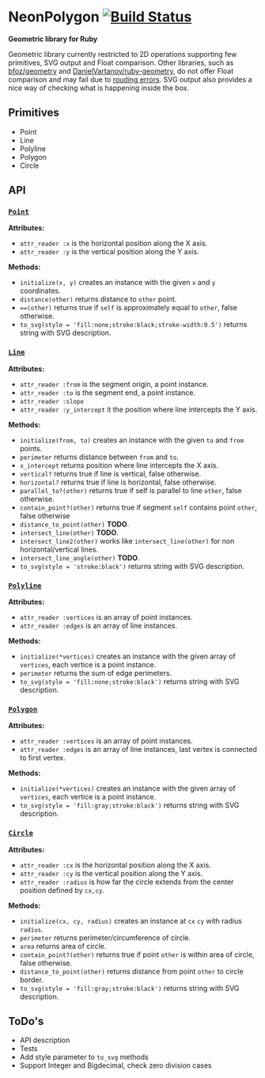 # NeonPolygon [![Build Status](https://travis-ci.com/Maumagnaguagno/NeonPolygon.svg?token=a1y1UzqtYCxXazSreSDC)](https://travis-ci.com/Maumagnaguagno/NeonPolygon)
**Geometric library for Ruby**

Geometric library currently restricted to 2D operations supporting few primitives, SVG output and Float comparison.
Other libraries, such as [bfoz/geometry](https://github.com/bfoz/geometry) and [DanielVartanov/ruby-geometry](https://github.com/DanielVartanov/ruby-geometry), do not offer Float comparison and may fail due to [rouding errors](http://floating-point-gui.de/).
SVG output also provides a nice way of checking what is happening inside the box.

## Primitives
- Point
- Line
- Polyline
- Polygon
- Circle

## API

### [``Point``](src/Point.rb)

**Attributes:**
- ``attr_reader :x`` is the horizontal position along the X axis.
- ``attr_reader :y`` is the vertical position along the Y axis.

**Methods:**
- ``initialize(x, y)`` creates an instance with the given ``x`` and ``y`` coordinates.
- ``distance(other)`` returns distance to ``other`` point.
- ``==(other)`` returns true if ``self`` is approximately equal to ``other``, false otherwise.
- ``to_svg(style = 'fill:none;stroke:black;stroke-width:0.5')`` returns string with SVG description.

### [``Line``](src/Line.rb)
**Attributes:**
- ``attr_reader :from`` is the segment origin, a point instance.
- ``attr_reader :to`` is the segment end, a point instance.
- ``attr_reader :slope``
- ``attr_reader :y_intercept`` it the position where line intercepts the Y axis.

**Methods:**
- ``initialize(from, to)`` creates an instance with the given ``to`` and ``from`` points.
- ``perimeter`` returns distance between ``from`` and ``to``.
- ``x_intercept`` returns position where line intercepts the X axis.
- ``vertical?`` returns true if line is vertical, false otherwise.
- ``horizontal?`` returns true if line is horizontal, false otherwise.
- ``parallel_to?(other)`` returns true if self is parallel to line ``other``, false otherwise.
- ``contain_point?(other)`` returns true if segment ``self`` contains point ``other``, false otherwise
- ``distance_to_point(other)`` **TODO**.
- ``intersect_line(other)`` **TODO**.
- ``intersect_line2(other)`` works like ``intersect_line(other)`` for non horizontal/vertical lines.
- ``intersect_line_angle(other)`` **TODO**.
- ``to_svg(style = 'stroke:black')`` returns string with SVG description.

### [``Polyline``](src/Polyline.rb)
**Attributes:**
- ``attr_reader :vertices`` is an array of point instances.
- ``attr_reader :edges`` is an array of line instances.

**Methods:**
- ``initialize(*vertices)`` creates an instance with the given array of ``vertices``, each vertice is a point instance.
- ``perimeter`` returns the sum of edge perimeters.
- ``to_svg(style = 'fill:none;stroke:black')`` returns string with SVG description.

### [``Polygon``](src/Polygon.rb)
**Attributes:**
- ``attr_reader :vertices`` is an array of point instances.
- ``attr_reader :edges`` is an array of line instances, last vertex is connected to first vertex.

**Methods:**
- ``initialize(*vertices)`` creates an instance with the given array of ``vertices``, each vertice is a point instance.
- ``to_svg(style = 'fill:gray;stroke:black')`` returns string with SVG description.

### [``Circle``](src/Circle.rb)
**Attributes:**
- ``attr_reader :cx`` is the horizontal position along the X axis.
- ``attr_reader :cy`` is the vertical position along the Y axis.
- ``attr_reader :radius`` is how far the circle extends from the center position defined by ``cx,cy``.

**Methods:**
- ``initialize(cx, cy, radius)`` creates an instance at ``cx`` ``cy`` with radius ``radius``.
- ``perimeter`` returns perimeter/circumference of circle.
- ``area`` returns area of circle.
- ``contain_point?(other)`` returns true if point ``other`` is within area of circle, false otherwise.
- ``distance_to_point(other)`` returns distance from point ``other`` to circle border.
- ``to_svg(style = 'fill:gray;stroke:black')`` returns string with SVG description.

## ToDo's
- API description
- Tests
- Add style parameter to ``to_svg`` methods
- Support Integer and Bigdecimal, check zero division cases